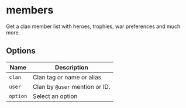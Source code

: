 # members

Get a clan member list with heroes, trophies, war preferences and much more.

## Options

| Name     | Description                    |
| -------- | ------------------------------ |
| `clan`   | Clan tag or name or alias.     |
| `user`   | Clan by `@user` mention or ID. |
| `option` | Select an option               |
